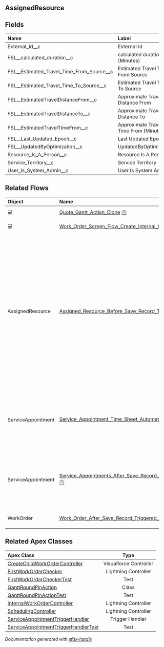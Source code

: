 ## AssignedResource

<!-- Object description -->

## Fields

| Name      | Label | Type | Description |
| :-------- | :---- | :--: | :---------- | 
| External_Id__c | External Id | Text | <!-- --> |
| FSL__calculated_duration__c | calculated duration (Minutes) | Number | <!-- --> |
| FSL__Estimated_Travel_Time_From_Source__c | Estimated Travel Time From Source | Picklist | <!-- --> |
| FSL__Estimated_Travel_Time_To_Source__c | Estimated Travel Time To Source | Picklist | <!-- --> |
| FSL__EstimatedTravelDistanceFrom__c | Approximate Travel Distance From | Number | <!-- --> |
| FSL__EstimatedTravelDistanceTo__c | Approximate Travel Distance To | Number | <!-- --> |
| FSL__EstimatedTravelTimeFrom__c | Approximate Travel Time From (Minutes) | Number | <!-- --> |
| FSL__Last_Updated_Epoch__c | Last Updated Epoch | Number | <!-- --> |
| FSL__UpdatedByOptimization__c | UpdatedByOptimization | Checkbox | <!-- --> |
| Resource_Is_A_Person__c | Resource Is A Person | Checkbox | <!-- --> |
| Service_Territory__c | Service Territory | Lookup | <!-- --> |
| User_Is_System_Admin__c | User Is System Admin | Checkbox | <!-- --> |


## Related Flows

| Object | Name      | Type | Description |
| :----  | :-------- | :--: | :---------- | 
| 💻 | [Quote_Gantt_Action_Clone](../flows/Quote_Gantt_Action_Clone.md) [🕒](../flows/Quote_Gantt_Action_Clone-history.md) |  Screen Flow | <!-- --> |
| 💻 | [Work_Order_Screen_Flow_Create_Internal_Work](../flows/Work_Order_Screen_Flow_Create_Internal_Work.md) [🕒](../flows/Work_Order_Screen_Flow_Create_Internal_Work-history.md) |  Screen Flow | <!-- --> |
| AssignedResource | [Assigned_Resource_Before_Save_Record_Triggered_Identify_Assigned_Resource_Type](../flows/Assigned_Resource_Before_Save_Record_Triggered_Identify_Assigned_Resource_Type.md) |  Record Before Save | For reporting purposes, this flow will allow identifying the type of resource assigned to a service appointment. <br/>This flow will also allow the identification of whether the assigned resource is linked to a system admin user for the purpose of timesheet entry creation. |
| ServiceAppointment | [Service_Appointment_Time_Sheet_Automations](../flows/Service_Appointment_Time_Sheet_Automations.md) [🕒](../flows/Service_Appointment_Time_Sheet_Automations-history.md) |  Record After Save | This flows creates the automatic time sheet entries based on the evolving status of the service appointment |
| ServiceAppointment | [Service_Appointments_After_Save_Record_Triggered_Assign_Van_Inventory_to_Related](../flows/Service_Appointments_After_Save_Record_Triggered_Assign_Van_Inventory_to_Related.md) [🕒](../flows/Service_Appointments_After_Save_Record_Triggered_Assign_Van_Inventory_to_Related-history.md) |  Record After Save | This flow retrieves a van inventory based on the assigned resources of a service appointment. |
| WorkOrder | [Work_Order_After_Save_Record_Triggered_Assign_Products_Consumed](../flows/Work_Order_After_Save_Record_Triggered_Assign_Products_Consumed.md) |  Record After Save | <!-- --> |


## Related Apex Classes

| Apex Class | Type |
| :----      | :--: | 
| [CreateChildWorkOrderController](../apex/CreateChildWorkOrderController.md) | Visualforce Controller |
| [FirstWorkOrderChecker](../apex/FirstWorkOrderChecker.md) | Lightning Controller |
| [FirstWorkOrderCheckerTest](../apex/FirstWorkOrderCheckerTest.md) | Test |
| [GanttRoundPinAction](../apex/GanttRoundPinAction.md) | Class |
| [GanttRoundPinActionTest](../apex/GanttRoundPinActionTest.md) | Test |
| [InternalWorkOrderController](../apex/InternalWorkOrderController.md) | Lightning Controller |
| [SchedulingController](../apex/SchedulingController.md) | Lightning Controller |
| [ServiceAppointmentTriggerHandler](../apex/ServiceAppointmentTriggerHandler.md) | Trigger Handler |
| [ServiceAppointmentTriggerHandlerTest](../apex/ServiceAppointmentTriggerHandlerTest.md) | Test |




_Documentation generated with [sfdx-hardis](https://sfdx-hardis.cloudity.com)_
